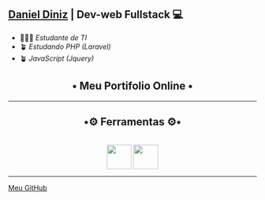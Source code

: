 ## [Daniel Diniz](https://github.com/DanDiniz) | Dev-web Fullstack 💻

- 👨🏾‍🎓 *Estudante de TI*
- 🪴 *Estudando PHP (Laravel)*
- 🪴 *JavaScript (Jquery)*
 
<h2 align = "center">• Meu Portifolio Online •</h2>



***
<h2 align = "center">•⚙️ Ferramentas ⚙️•</h2>
<div style="display:inline_block" align = "center"><br>   
   <img align = "center" width = "50" margin="50"src="https://cdn.jsdelivr.net/gh/devicons/devicon/icons/windows8/windows8-original.svg" />
   <img align = "center" width = "50" src="https://cdn.jsdelivr.net/gh/devicons/devicon/icons/vscode/vscode-original.svg" />         
</div>

***

[Meu GitHub](https://github.com/DanDiniz)

